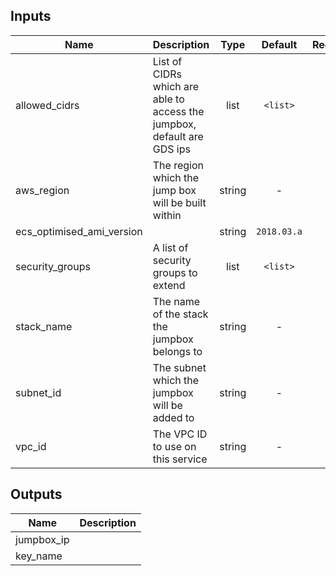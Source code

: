 
## Inputs

| Name | Description | Type | Default | Required |
|------|-------------|:----:|:-----:|:-----:|
| allowed_cidrs | List of CIDRs which are able to access the jumpbox, default are GDS ips | list | `<list>` | no |
| aws_region | The region which the jump box will be built within | string | - | yes |
| ecs_optimised_ami_version |  | string | `2018.03.a` | no |
| security_groups | A list of security groups to extend | list | `<list>` | no |
| stack_name | The name of the stack the jumpbox belongs to | string | - | yes |
| subnet_id | The subnet which the jumpbox will be added to | string | - | yes |
| vpc_id | The VPC ID to use on this service | string | - | yes |

## Outputs

| Name | Description |
|------|-------------|
| jumpbox_ip |  |
| key_name |  |

